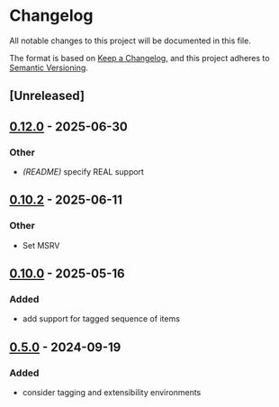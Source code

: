 # Changelog
All notable changes to this project will be documented in this file.

The format is based on [Keep a Changelog](https://keepachangelog.com/en/1.0.0/),
and this project adheres to [Semantic Versioning](https://semver.org/spec/v2.0.0.html).

## [Unreleased]

## [0.12.0](https://github.com/librasn/compiler/compare/rasn-compiler-derive-v0.11.0...rasn-compiler-derive-v0.12.0) - 2025-06-30

### Other

- *(README)* specify REAL support

## [0.10.2](https://github.com/librasn/compiler/compare/rasn-compiler-derive-v0.10.1...rasn-compiler-derive-v0.10.2) - 2025-06-11

### Other

- Set MSRV

## [0.10.0](https://github.com/librasn/compiler/compare/rasn-compiler-derive-v0.9.0...rasn-compiler-derive-v0.10.0) - 2025-05-16

### Added

- add support for tagged sequence of items

## [0.5.0](https://github.com/librasn/compiler/compare/rasn-compiler-derive-v0.4.0...rasn-compiler-derive-v0.5.0) - 2024-09-19

### Added

- consider tagging and extensibility environments
